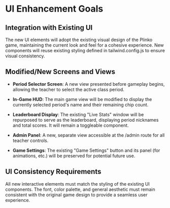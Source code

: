 # UI Enhancement Goals

## Integration with Existing UI

The new UI elements will adopt the existing visual design of the Plinko game, maintaining the current look and feel for a cohesive experience. New components will reuse existing styling defined in tailwind.config.js to ensure visual consistency.

## Modified/New Screens and Views

- **Period Selector Screen**: A new view presented before gameplay begins, allowing the teacher to select the active class period.

- **In-Game HUD**: The main game view will be modified to display the currently selected period's name and their remaining chip count.

- **Leaderboard Display**: The existing "Live Stats" window will be repurposed to serve as the leaderboard, displaying period nicknames and total scores. It will remain a toggleable component.

- **Admin Panel**: A new, separate view accessible at the /admin route for all teacher controls.

- **Game Settings**: The existing "Game Settings" button and its panel (for animations, etc.) will be preserved for potential future use.

## UI Consistency Requirements

All new interactive elements must match the styling of the existing UI components. The font, color palette, and general aesthetic must remain consistent with the original game design to provide a seamless user experience.
